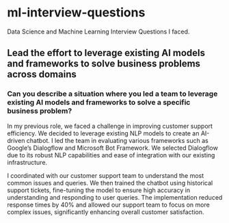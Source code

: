 # ml-interview-questions
Data Science and Machine Learning Interview Questions I faced.

## Lead the effort to leverage existing AI models and frameworks to solve business problems across domains

### Can you describe a situation where you led a team to leverage existing AI models and frameworks to solve a specific business problem?
In my previous role, we faced a challenge in improving customer support efficiency. We decided to leverage existing NLP models to create an AI-driven chatbot. I led the team in evaluating various frameworks such as Google’s Dialogflow and Microsoft Bot Framework. We selected Dialogflow due to its robust NLP capabilities and ease of integration with our existing infrastructure.

I coordinated with our customer support team to understand the most common issues and queries. We then trained the chatbot using historical support tickets, fine-tuning the model to ensure high accuracy in understanding and responding to user queries. The implementation reduced response times by 40% and allowed our support team to focus on more complex issues, significantly enhancing overall customer satisfaction.